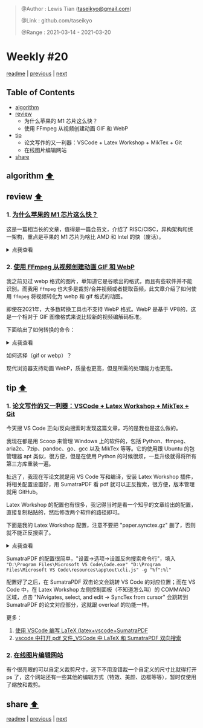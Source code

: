 > @Author  : Lewis Tian (taseikyo@gmail.com)
>
> @Link    : github.com/taseikyo
>
> @Range   : 2021-03-14 - 2021-03-20

# Weekly #20

[readme](../README.md) | [previous](202103W2.md) | [next](202103W4.md)

## Table of Contents

- [algorithm](#algorithm-)
- [review](#review-)
    - 为什么苹果的 M1 芯片这么快？
    - 使用 FFmpeg 从视频创建动画 GIF 和 WebP
- [tip](#tip-)
    - 论文写作的又一利器：VSCode + Latex Workshop + MikTex + Git
    - 在线图片编辑网站
- [share](#share-)

## algorithm [⬆](#weekly-20)

## review [⬆](#weekly-20)

### 1. [为什么苹果的 M1 芯片这么快？](https://debugger.medium.com/why-is-apples-m1-chip-so-fast-3262b158cba2)

这是一篇相当长的文章，值得是一篇会员文，介绍了 RISC/CISC，异构架构和统一架构，重点是苹果的 M1 芯片为啥比 AMD 和 Intel 的快（废话）。

<details>
  <summary>点我查看</summary>

The M1 is not a CPU, it is one whole computer onto a chip. The M1 contains a CPU, graphical processing unit (GPU), memory, input and output controllers, and many more things making up a whole computer. This is what we call a system on a chip (SoC).

Instead of adding ever more general-purpose CPU cores, Apple has followed another strategy: They have started adding ever more specialized chips doing a few specialized tasks. 这相当于把芯片按功能拆分，就如之前把图形计算的功能集成到 GPU 一样。

Rather than just having general-purpose cores and memory, the M1 contains a wide variety of specialized chips:

- CPU
- GPU
- DSP, Digital signal processor, handles more mathematically intensive functions than a CPU. decompressing music files.
- NPU, Neural processing unit, used in high-end smartphones to accelerate machine learning (AI) tasks. voice recognition and camera processing.
- Video encoder/decoder
- Secure Enclave
- Unified memory, allows the CPU, GPU, and other cores to quickly exchange information

由于有专门的视频解码器，显然用 M1 芯片的 Mac 进行图片视频编辑速度很快。

For a long time cheap computer systems have had the CPU and GPU integrated into the same chip (same silicon die). These have been famously slow. In the past saying "integrated graphics" was essentially the same as saying "slow graphics."

廉价的计算机系统将 CPU 和 GPU 集成到同一个芯片(相同的硅芯片)中。在过去说"集成图形"本质上等同于说"慢图形"。

原因有几点：

1、内存的不同区域被保留给 CPU 和 GPU，如果 CPU 想用 GPU 的数据，那么必须从 GPU 的内存拷过来。

2、CPU 和 GPU 使用内存的方式不同，CPU 需要快，GPU 需要多。需求不同，将它们放一起并不是一个好主意，且浪费了 GPU 的性能。

3、GPU 会产生大量热量，将其和 CPU 集成到一起会导致 CPU 受影响，这也是为什么独显有有很多风扇。

苹果的统一架构（Unified Memory Architecture）试图解决这个问题：

1、不区分 CPU 和 GPu 内存使用区域，它们可以使用相同的内存，而不需要拷贝。

2、Apple uses memory which serves both large chunks of data and serves it fast (low latency and high throughput)

3、苹果已经降低了 GPU 的功率利用率，这样一个相对强大的 GPU 可以集成在一起而不会过热 SoC。而且 ARM 芯片产生的热量更少，这使得 GPU 的热量预算高于 AMD 和 Intel CPU 芯片上的 GPU。

要获得这种高带宽内存需要完全集成，这意味客户不能升级内存了。

AMD 也开始在他们的一些芯片上安装更强大的 GPU，并逐渐向某种形式的 SoC 发展，其加速处理单元（APU）基本上是放在同一个硅芯片上的 CPU 核和 GPU 核。

如何让 CPU 更快，理论上有两种方法：

1、以更快的速度按顺序执行更多指令

2、并行执行大量的指令

在 80 年代，很容易实现。只要增加时钟频率，指令就能更快地完成。如今已经无法增加时钟频率了，因此只能往第二点发展。

又有两个方法实现上述第二点：增加更多 CPU；让每个 CPU 并行执行多个指令。

为了制造更强大的核，我们需要它并行执行更多的指令。Out-of-Order execution （OoOE，乱序执行）是一种并行执行更多指令的方法，但是不需要将这种能力暴露为多个线程乱序执行。

基本上有两种形式的并行: 一种是开发人员在编写代码时必须显式处理的，另一种是完全透明的。当然，后者依赖于 CPU 上大量的晶体管，这些晶体管专门用于乱序执行。

正是卓越的 Out-of-Order 执行力，让 M1 上的 Firestorm 核心大放异彩

AMD 和 Intel 使用 x86 ISA，而苹果的硅芯片，如 M1，使用 ARM ISA

快速运行的能力取决于能以多快的速度填满微操作的缓冲区（micro-operations buffer），且如果有一个大的缓冲区，那么 OoOE 硬件将有一个更容易的时间来定位两个或更多的指令，它可以并行运行。快速重新填充指令缓冲区的能力依赖于将机器代码指令快速切分到微操作系统中的能力，这个硬件叫做解码器。

AMD 和 Intel 有 4 个解码器，而 M1 有 8 个；M1 的指令缓冲区比一般的大 3 倍（也就是说堆料呗

那么为啥 AMD 和 Intel 不加解码器呢？

x86 指令的长度可以从 1 到 15 字节不等；ARM 指令都是 4 字节。

每条指令都具有相同的长度，那么将一个字节流分割成并行提供给八个不同解码器的指令就变得非常简单。

在 x86 CPU 上，解码器不知道下一条指令从哪里开始。它必须对每条指令进行实际分析，以确定它的长度。

还有一些其他原因，AMD 堆四个解码器已经是上限了。

这就是为什么 M1的 Firestorm  可以在相同的时钟频率下处理两倍于 AMD 和 Intel cpu 的指令。

AMD 最新的 Zen3 比 Firestorm 要快一些。但是只有在 Zen3 内核的频率是 5GHz 的情况下才会发生这种情况。Firestorm 频率为3.2 GHz。尽管 Zen3 的时钟频率几乎提高了60% ，但它刚刚超过 Firestorm。

那么为什么苹果不提高时钟频率呢？因为更高的时钟频率使芯片运行更热。这是苹果的关键卖点之一。与英特尔和 AMD 的产品不同，他们的电脑几乎不需要冷却。

但是对于 AMD 和 Intel 来说幸运的是，苹果并没有在市场上销售他们的芯片。所以个人用户将不得不忍受他们提供的芯片。

</details>

### 2. [使用 FFmpeg 从视频创建动画 GIF 和 WebP](https://mattj.io/posts/2021-02-27-create-animated-gif-and-webp-from-videos-using-ffmpeg)

我之前见过 webp 格式的图片，单知道它是谷歌出的格式，而且有些软件并不能识别。而我用 `ffmpeg` 也大多是裁剪/合并视频或者提取音频，此文章介绍了如何使用 `ffmpeg` 将视频转化为 webp 和 gif 格式的动图。

即使在2021年，大多数转换工具也不支持 WebP 格式。WebP 是基于 VP8的，这是一个相对于 GIF 图像格式来说比较新的视频编解码标准。

下面给出了如何转换的命令：

<details>
  <summary>点我查看</summary>

1、将整个视频转换为 GIF 格式

格式：

```Bash
ffmpeg -i $INPUT_FILENAME \
-vf "fps=$OUTPUT_FPS,scale=$OUTPUT_WIDTH:-1:flags=lanczos,split[s0][s1];[s0]palettegen[p];[s1][p]paletteuse" \
-loop $NUMBER_OF_LOOPS $OUTPUT_FILENAME

# Change these placeholders:
# * $INPUT_FILENAME - path to the input video.
# * $OUTPUT_FPS - ouput frames per second. Start with `10`.
# * $OUTPUT_WIDTH - output width in pixels. Aspect ratio is maintained.
# * $NUMBER_OF_LOOPS - use `0` to loop forever, or a specific number of loops.
# * $OUTPUT_FILENAME - the name of the output animated GIF.
```

实例：

```Bash
ffmpeg -i "sample_recording.mp4" \
-vf "fps=10,scale=720:-1:flags=lanczos,split[s0][s1];[s0]palettegen[p];[s1][p]paletteuse" \
-loop 0 sample_recording.gif
```

2、将部分视频转换为 GIF 格式

```Bash
ffmpeg -ss $INPUT_START_TIME -t $LENGTH -i $INPUT_FILENAME \
-vf "fps=$OUTPUT_FPS,scale=$OUTPUT_WIDTH:-1:flags=lanczos,split[s0][s1];[s0]palettegen[p];[s1][p]paletteuse" \
-loop $NUMBER_OF_LOOPS $OUTPUT_FILENAME

# Change these placeholders:
# * $INPUT_START_TIME - number of seconds in the input video to start from.
# * $LENGTH - number of seconds to convert from the input video.
# * $INPUT_FILENAME - path to the input video.
# * $OUTPUT_FPS - ouput frames per second. Start with `10`.
# * $OUTPUT_WIDTH - output width in pixels. Aspect ratio is maintained.
# * $NUMBER_OF_LOOPS - use `0` to loop forever, or a specific number of loops.
# * $OUTPUT_FILENAME - the name of the output animated GIF.
```

示例：

```Bash
ffmpeg -ss 32.5 -t 7 -i "sample_recording.mp4" \
-vf "fps=10,scale=720:-1:flags=lanczos,split[s0][s1];[s0]palettegen[p];[s1][p]paletteuse" \
-loop 0 sample_recording.gif
```

3、将整个视频转换为动画 WebP

格式：

```Bash
ffmpeg -i $INPUT_FILENAME \
-vf "fps=$OUTPUT_FPS,scale=$OUTPUT_WIDTH:-1:flags=lanczos" \
-vcodec libwebp -lossless 0 -compression_level 6 \
-q:v $OUTPUT_QUALITY -loop $NUMER_OF_LOOPS \
-preset picture -an -vsync 0 $OUTPUT_FILENAME

# Change these placeholders:
# * $INPUT_FILENAME - path to the input video.
# * $OUTPUT_FPS - ouput frames per second. Start with `10`.
# * $OUTPUT_WIDTH - output width in pixels. Aspect ratio is maintained.
# * $OUTPUT_QUALITY - quality of the WebP output. Start with `50`.
# * $NUMBER_OF_LOOPS - use `0` to loop forever, or a specific number of loops.
# * $OUTPUT_FILENAME - the name of the output animated WebP.
```

示例：

```Bash
ffmpeg -i "sample_recording.mp4" \
-vf "fps=10,scale=720:-1:flags=lanczos" \
-vcodec libwebp -lossless 0 -compression_level 6 \
-q:v 50 -loop 0 \
-preset picture -an -vsync 0 sample_recording.webp
```

4、将视频的一部分转换为动画 WebP

格式：

```Bash
ffmpeg -ss $INPUT_START_TIME -t $LENGTH -i $INPUT_FILENAME \
-vf "fps=$OUTPUT_FPS,scale=$OUTPUT_WIDTH:-1:flags=lanczos" \
-vcodec libwebp -lossless 0 -compression_level 6 \
-q:v $OUTPUT_QUALITY -loop $NUMER_OF_LOOPS \
-preset picture -an -vsync 0 $OUTPUT_FILENAME

# Change these placeholders:
# * $INPUT_START_TIME - number of seconds in the input video to start from.
# * $LENGTH - number of seconds to convert from the input video.
# * $INPUT_FILENAME - path to the input video.
# * $OUTPUT_FPS - ouput frames per second. Start with `10`.
# * $OUTPUT_WIDTH - output width in pixels. Aspect ratio is maintained.
# * $OUTPUT_QUALITY - quality of the WebP output. Start with `50`.
# * $NUMBER_OF_LOOPS - use `0` to loop forever, or a specific number of loops.
# * $OUTPUT_FILENAME - the name of the output animated WebP.
```

示例：

```Bash
ffmpeg -ss 32.5 -t 7 -i "sample_recording.mp4" \
-vf "fps=10,scale=720:-1:flags=lanczos" \
-vcodec libwebp -lossless 0 -compression_level 6 \
-q:v 50 -loop 0 \
-preset picture -an -vsync 0 sample_recording.webp
```

</details>

如何选择（gif or webp）？

现代浏览器支持动画 WebP，质量也更高，但是所需的处理能力也更高。

## tip [⬆](#weekly-20)

### 1. [论文写作的又一利器：VSCode + Latex Workshop + MikTex + Git](https://blog.csdn.net/yinqingwang/article/details/79684419)

今天搜 VS Code 正向/反向搜索时发现这篇文章，巧的是我也是这么做的。

我现在都是用 Scoop 来管理 Windows 上的软件的，包括 Python、ffmpeg、aria2c、7zip、pandoc、go、gcc 以及 MikTex 等等。它的使用跟 Ubuntu 的包管理器 apt 类似，很方便，但是在使用 Python 的时候很烦，一旦升级就得将所有第三方库重装一遍。

扯远了，我现在写论文就是用 VS Code 写和编译，安装 Latex Workshop 插件，将相关配置设置好，用 SumatraPDF 看 pdf 就可以正反搜索，很方便，版本管理就用 GitHub。

Latex Workshop 的配置也有很多，我记得当时是看一个知乎的文章给出的配置，直接复制粘贴的，然后修改两个软件的路径即可。

下面是我的 Latex Workshop 配置，注意不要把 "paper.synctex.gz" 删了，否则就不能正反搜索了。

<details>
  <summary>点我查看</summary>

```JSON
  "latex-workshop.latex.autoClean.run": "onBuilt",
  "latex-workshop.latex.clean.fileTypes": [
    "*.aux",
    "*.bbl",
    "*.blg",
    "*.idx",
    "*.ind",
    "*.lof",
    "*.lot",
    "*.out",
    "*.toc",
    "*.acn",
    "*.acr",
    "*.alg",
    "*.glg",
    "*.glo",
    "*.gls",
    "*.ist",
    "*.fls",
    "*.log",
    "*.fdb_latexmk",
    // "*.gz",
    "*.nav",
    "*.snm",
    "*.cut"
  ],
  "latex-workshop.view.pdf.viewer": "external",
  "latex-workshop.view.pdf.external.viewer.command": "D:/Programs/SumatraPDF/SumatraPDF.exe",
  "latex-workshop.view.pdf.external.synctex.command": "D:/Programs/SumatraPDF/SumatraPDF.exe",
  "latex-workshop.view.pdf.external.synctex.args": [
    "-forward-search",
    "%TEX%",
    "%LINE%",
    "-reuse-instance",
    "-inverse-search",
    "\"D:/Programs/Microsoft VS Code/Code.exe\" \"D:/Programs/Microsoft VS Code/resources/app/out/cli.js\" -r -g \"%f:%l\"",
    "%PDF%",
  ],
  "latex-workshop.latex.recipes": [
    {
      "name": "pdflatex -> bibtex -> pdflatex*2",
      "tools": [
        "pdflatex",
        "bibtex",
        "pdflatex",
        "pdflatex"
      ]
    },
    {
      "name": "xelatex",
      "tools": [
        "xelatex",
        "xelatex"
      ]
    },
    {
      "name": "xe->bib->xe*2",
      "tools": [
        "xelatex",
        "bibtex",
        "xelatex",
        "xelatex"
      ]
    },
    {
      "name": "xelatexb",
      "tools": [
        "xelatex",
        "bibtex",
        "xelatex",
        "xelatex"
      ]
    },
    {
      "name": "latexmk",
      "tools": [
        "latexmk"
      ]
    },
    
  ],
  "latex-workshop.latex.tools": [
    {
      "name": "xelatex",
      "command": "xelatex",
      "args": [
        "-synctex=1",
        "-interaction=nonstopmode",
        "-file-line-error",
        "%DOC%"
      ]
    },
    {
      "name": "latexmk",
      "command": "latexmk",
      "args": [
        "-synctex=1",
        "-interaction=nonstopmode",
        "-file-line-error",
        "-pdf",
        "%DOC%"
      ]
    },
    {
      "name": "pdflatex",
      "command": "pdflatex",
      "args": [
        "-synctex=1",
        "-interaction=nonstopmode",
        "-file-line-error",
        "%DOC%"
      ]
    },
    {
      "name": "bibtex",
      "command": "bibtex",
      "args": [
        "%DOCFILE%"
      ]
    }
  ],
  "latex-workshop.latex.clean.subfolder.enabled": true,
```

</details>

SumatraPDF 的配置很简单，"设置->选项->设置反向搜索命令行"，填入 `"D:\Program Files\Microsoft VS Code\Code.exe" "D:\Program Files\Microsoft VS Code\resources\app\out\cli.js" -g "%f":%l"`

配置好了之后，在 SumatraPDF 双击论文会跳转 VS Code 的对应位置；而在 VS Code 中，在 Latex Workshop 左侧控制面板（不知道怎么叫）的 COMMAND 区域，点击 "NAvigates, select, and edit -> SyncTex from cursor" 会跳转到 SumatraPDF 的论文对应部分，这就跟 overleaf 的功能一样。

更多：

1. [使用 VSCode 编写 LaTeX (latex+vscode+SumatraPDF](https://www.liangzl.com/get-article-detail-136508.html)
2. [vscode 中打开 pdf 文件_VSCode 中 LaTeX 和 SumatraPDF 双向搜索](https://blog.csdn.net/weixin_36285931/article/details/112930844)

### 2. [在线图片编辑网站](https://www.fotor.com/photo-editor-app/editor/basic)

有个很亮眼的可以自定义裁剪尺寸，这下不用没错裁一个自定义的尺寸比就得打开 ps 了，这个网站还有一些其他的编辑方式（特效、美颜、边框等等），暂时仅使用了缩放和裁剪。

## share [⬆](#weekly-20)

[readme](../README.md) | [previous](202103W2.md) | [next](202103W4.md)
